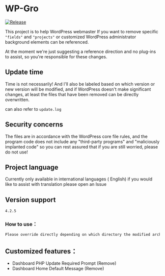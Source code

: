 # WP-Gro
[![Release](https://img.shields.io/badge/release-V1.0-green)](ht)

This project is to help WordPress webmaster If you want to remove specific `"fields"` and `"projects"` or customized WordPress administrator background elements can be referenced.

At the moment we're just suggesting a reference direction and no plug-ins to assist, so you're responsible for these changes.

## Update time

Time is not necessarily! And I'll also be labeled based on which version or new version will be modified, and if WordPress doesn't make significant changes, at least the files that have been removed can be directly overwritten.

can also refer to `update.log`

## Security concerns

The files are in accordance with the WordPress core file rules, and the program code does not include any "third-party programs" and "maliciously implanted code" so you can rest assured that if you are still worried, please do not use!


## Project language

Currently only available in international languages ( English) if you would like to assist with translation please open an Issue 


## Version support

`4.2.5`


### How to use：

```bash
Please override directly depending on which directory the modified archive is located in
```

## Customized features：

* Dashboard PHP Update Required Prompt (Remove) 
* Dashboard Home Default Message (Remove)
